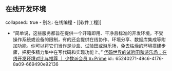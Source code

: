 ## 在线开发环境
collapsed:: true
	- 别名: 在线编程
	- [[软件工程]]
- “简单说，这些服务都旨在提供一个开箱即用、干净且标准的开发环境，不受操作系统或设备的限制，有的还会提供在线协作、环境分享、数据库集成等附加功能。你可以将它们当作是沙盒、试验田或游乐场，免去枯燥的环境搭建步骤，把更多精力集中在写代码和实现功能上。” [代码世界的试验田和游乐场：在线开发环境对比与推荐 ｜ 少数派会员 π+Prime](https://sspai.com/prime/story/online-codespaces-compared)
  id:: 65240271-49c6-4176-8a09-669490e92136